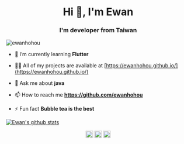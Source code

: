 <h1 align="center">Hi 👋, I'm Ewan</h1>
<h3 align="center">I'm developer from Taiwan</h3>

<p align="left"> <img src="https://komarev.com/ghpvc/?username=ewanhohou" alt="ewanhohou" /> </p>

- 🌱 I’m currently learning **Flutter**

- 👨‍💻 All of my projects are available at [https://ewanhohou.github.io/](https://ewanhohou.github.io/)

- 💬 Ask me about **java**

- 📫 How to reach me **https://github.com/ewanhohou**

- ⚡ Fun fact **Bubble tea is the best**

[![Ewan's github stats](https://github-readme-stats.vercel.app/api?username=ewanhohou&theme=dark&show_icons=true)](https://github.com/ewanhohou)

<p align="center">
<a href="https://codepen.io/ewanhohou" target="blank"><img align="center" src="https://cdn.jsdelivr.net/npm/simple-icons@3.0.1/icons/codepen.svg" alt="ewanhohou" height="20" width="20" /></a>
<a href="https://dev.to/ewanhohou" target="blank"><img align="center" src="https://cdn.jsdelivr.net/npm/simple-icons@3.0.1/icons/dev-dot-to.svg" alt="ewanhohou" height="20" width="20" /></a>
<a href="https://medium.com/@ewan520" target="blank"><img align="center" src="https://cdn.jsdelivr.net/npm/simple-icons@3.0.1/icons/medium.svg" alt="@ewan520" height="20" width="20" /></a>
</p>
